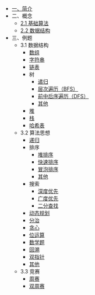 * [一、简介](/)
* 二、概念
  * [2.1 基础算法](concept/base-algorithm/)
  * [2.2 数据结构](concept/data-structure/)
* 三、例题
  * 3.1 数据结构
    * [数组](data-structure/array/)
    * [字符串](data-structure/string/)
    * [链表](data-structure/linked_list/)
    * 树
      * [递归](data-structure/tree/recursion/)
      * [层次遍历（BFS）](data-structure/tree/bfs/)
      * [前中后序遍历（DFS）](data-structure/tree/dfs/)
      * [其他](data-structure/tree/other/)
    * [堆](data-structure/heap/)
    * [栈](data-structure/stack/)
    * [哈希表](data-structure/hash/)
  * 3.2 算法思想
    * [递归](algorithm/recursion/)
    * 排序
      * [堆排序](algorithm/sort/heap/)
      * [快速排序](algorithm/sort/quick/)
      * [冒泡排序](algorithm/sort/bubble/)
      * [其他](algorithm/sort/other/)
    * 搜索
      * [深度优先](algorithm/research/dfs/)
      * [广度优先](algorithm/research/bfs/)
      * [二分查找](algorithm/research/binary-search/)
    * [动态规划](algorithm/dynamic/)
    * [分治](algorithm/divide-and-conquer/)
    * [贪心](algorithm/greedy/)
    * [位运算](algorithm/bit/)
    * [数学题](algorithm/math/)
    * [回溯](algorithm/backtrack/)
    * [双指针](algorithm/double-pointer/)
    * [其他](algorithm/other/)
  * 3.3 竞赛
    * [周赛](weekly/)
    * [双周赛](biweekly/)